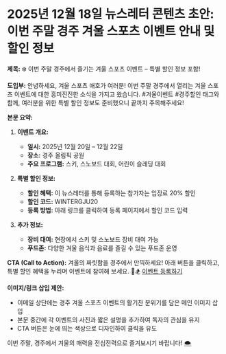 # 2025년 12월 18일 뉴스레터 콘텐츠 초안: 이번 주말 경주 겨울 스포츠 이벤트 안내 및 할인 정보

**제목:** ❄️ 이번 주말 경주에서 즐기는 겨울 스포츠 이벤트 – 특별 할인 정보 포함!

**도입부:**
안녕하세요, 겨울 스포츠 애호가 여러분! 이번 주말 경주에서 열리는 겨울 스포츠 이벤트에 대한 흥미진진한 소식을 가지고 왔습니다. #겨울이벤트 #경주할인 태그와 함께, 여러분을 위한 특별 할인 정보도 준비했으니 끝까지 주목해주세요!

**본문 요약:**
1. **이벤트 개요:**
   - **일시:** 2025년 12월 20일 – 12월 22일
   - **장소:** 경주 올림픽 공원
   - **주요 프로그램:** 스키, 스노보드 대회, 어린이 슬레딩 대회

2. **특별 할인 정보:**
   - **할인 혜택:** 이 뉴스레터를 통해 등록하는 참가자는 입장료 20% 할인
   - **할인 코드:** WINTERGJU20
   - **등록 방법:** 아래 링크를 클릭하여 등록 페이지에서 할인 코드 입력

3. **추가 정보:**
   - **장비 대여:** 현장에서 스키 및 스노보드 장비 대여 가능
   - **푸드존:** 다양한 겨울 음식과 음료를 즐길 수 있는 푸드존 운영

**CTA (Call to Action):**
겨울의 짜릿함을 경주에서 만끽하세요! 아래 버튼을 클릭하고, 특별 할인 혜택을 누리며 이벤트에 참여해 보세요. 🎿🏂 [이벤트 등록하기](#)

**이미지/링크 삽입 제안:**
- 이메일 상단에는 경주 겨울 스포츠 이벤트의 활기찬 분위기를 담은 메인 이미지 삽입
- 본문 중간에 각 이벤트의 사진과 짧은 설명을 추가하여 독자의 관심을 유지
- CTA 버튼은 눈에 띄는 색상으로 디자인하여 클릭을 유도

이번 주말, 경주에서 겨울의 매력을 전심전력으로 즐겨보시기 바랍니다! 🌨️